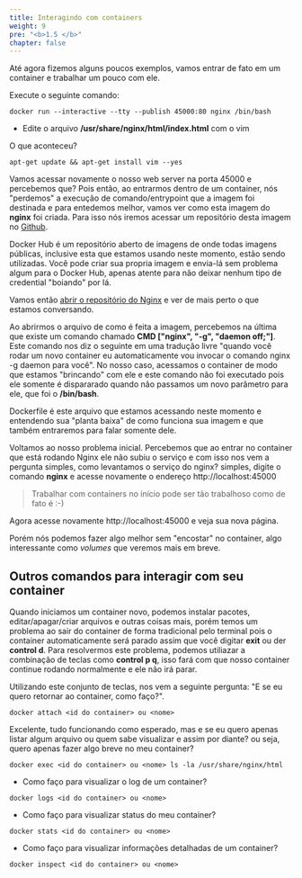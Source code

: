 ```yaml
---
title: Interagindo com containers
weight: 9
pre: "<b>1.5 </b>"
chapter: false
---
```


Até agora fizemos alguns poucos exemplos, vamos entrar de fato em um container e trabalhar um pouco com ele.

Execute o seguinte comando:

```
docker run --interactive --tty --publish 45000:80 nginx /bin/bash
```

* Edite o arquivo **/usr/share/nginx/html/index.html** com o vim

O que aconteceu?

```
apt-get update && apt-get install vim --yes
```

Vamos acessar novamente o nosso web server na porta 45000 e percebemos que? Pois então, ao entrarmos dentro de um container, nós "perdemos" a execução de comando/entrypoint que a imagem foi destinada e para entedemos melhor, vamos ver como esta imagem do **nginx** foi criada. Para isso nós iremos acessar um repositório desta imagem no [Github](https://github.com/nginxinc/docker-nginx).

Docker Hub é um repositório aberto de imagens de onde todas imagens públicas, inclusive esta que estamos usando neste momento, estão sendo utilizadas. Você pode criar sua propria imagem e envia-lá sem problema algum para o Docker Hub, apenas atente para não deixar nenhum tipo de credential "boiando" por lá.

Vamos então [abrir o repositório do Nginx](https://hub.docker.com/_/nginx/) e ver de mais perto o que estamos conversando.

Ao abrirmos o arquivo de como é feita a imagem, percebemos na última que existe um comando chamado **CMD ["nginx", "-g", "daemon off;"]**. Este comando nos diz o seguinte em uma tradução livre "quando você rodar um novo container eu automaticamente vou invocar o comando nginx -g daemon para você". No nosso caso, acessamos o container de modo que estamos "brincando" com ele e este comando não foi executado pois ele somente é dispararado quando não passamos um novo parâmetro para ele, que foi o **/bin/bash**.

Dockerfile é este arquivo que estamos acessando neste momento e entendendo sua "planta baixa" de como funciona sua imagem e que também entraremos para falar somente dele.

Voltamos ao nosso problema inicial. Percebemos que ao entrar no container que está rodando Nginx ele não subiu o serviço e com isso nos vem a pergunta simples, como levantamos o serviço do nginx? simples, digite o comando **nginx** e acesse novamente o endereço http://localhost:45000


> Trabalhar com containers no início pode ser tão trabalhoso como de fato é :-)

Agora acesse novamente http://localhost:45000 e veja sua nova página.

Porém nós podemos fazer algo melhor sem "encostar" no container, algo interessante como *volumes* que veremos mais em breve.

## Outros comandos para interagir com seu container

Quando iniciamos um container novo, podemos instalar pacotes, editar/apagar/criar arquivos e outras coisas mais, porém temos um problema ao sair do container de forma tradicional pelo terminal pois o container automaticamente será parado assim que você digitar **exit** ou der **control d**. Para resolvermos este problema, podemos utiliazar a combinação de teclas como **control p q**, isso fará com que nosso container continue rodando normalmente e ele não irá parar.

Utilizando este conjunto de teclas, nos vem a seguinte pergunta: "E se eu quero retornar ao container, como faço?".

```
docker attach <id do container> ou <nome>
```

Excelente, tudo funcionando como esperado, mas e se eu quero apenas listar algum arquivo ou quem sabe visualizar e assim por diante? ou seja, quero apenas fazer algo breve no meu container?

```
docker exec <id do container> ou <nome> ls -la /usr/share/nginx/html
```

* Como faço para visualizar o log de um container?

```
docker logs <id do container> ou <nome>
```

* Como faço para visualizar status do meu container?

```
docker stats <id do container> ou <nome>
```

* Como faço para visualizar informações detalhadas de um container?

```
docker inspect <id do container> ou <nome>
```
